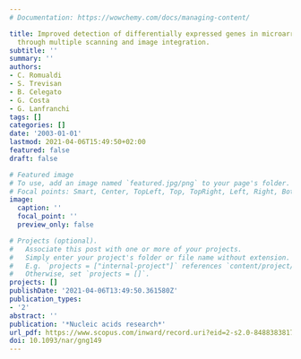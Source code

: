 ```yaml
---
# Documentation: https://wowchemy.com/docs/managing-content/

title: Improved detection of differentially expressed genes in microarray experiments
  through multiple scanning and image integration.
subtitle: ''
summary: ''
authors:
- C. Romualdi
- S. Trevisan
- B. Celegato
- G. Costa
- G. Lanfranchi
tags: []
categories: []
date: '2003-01-01'
lastmod: 2021-04-06T15:49:50+02:00
featured: false
draft: false

# Featured image
# To use, add an image named `featured.jpg/png` to your page's folder.
# Focal points: Smart, Center, TopLeft, Top, TopRight, Left, Right, BottomLeft, Bottom, BottomRight.
image:
  caption: ''
  focal_point: ''
  preview_only: false

# Projects (optional).
#   Associate this post with one or more of your projects.
#   Simply enter your project's folder or file name without extension.
#   E.g. `projects = ["internal-project"]` references `content/project/deep-learning/index.md`.
#   Otherwise, set `projects = []`.
projects: []
publishDate: '2021-04-06T13:49:50.361580Z'
publication_types:
- '2'
abstract: ''
publication: '*Nucleic acids research*'
url_pdf: https://www.scopus.com/inward/record.uri?eid=2-s2.0-84883838178&doi=10.1093%2fnar%2fgng149&partnerID=40&md5=8ef4eeb7541d2e60b9026245f92c37a2
doi: 10.1093/nar/gng149
---
```

